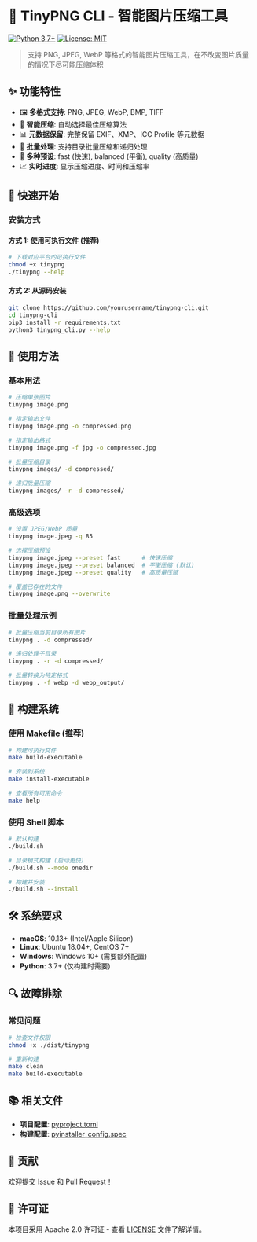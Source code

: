 # 🚀 TinyPNG CLI - 智能图片压缩工具

[![Python 3.7+](https://img.shields.io/badge/python-3.7+-blue.svg)](https://www.python.org/downloads/)
[![License: MIT](https://img.shields.io/badge/License-MIT-yellow.svg)](https://opensource.org/licenses/MIT)

> 支持 PNG, JPEG, WebP 等格式的智能图片压缩工具，在不改变图片质量的情况下尽可能压缩体积

## ✨ 功能特性

- 🖼️ **多格式支持**: PNG, JPEG, WebP, BMP, TIFF
- 🚀 **智能压缩**: 自动选择最佳压缩算法
- 📊 **元数据保留**: 完整保留 EXIF、XMP、ICC Profile 等元数据
- 📁 **批量处理**: 支持目录批量压缩和递归处理
- 🎯 **多种预设**: fast (快速), balanced (平衡), quality (高质量)
- 📈 **实时进度**: 显示压缩进度、时间和压缩率

## 🚀 快速开始

### 安装方式

#### 方式 1: 使用可执行文件 (推荐)
```bash
# 下载对应平台的可执行文件
chmod +x tinypng
./tinypng --help
```

#### 方式 2: 从源码安装
```bash
git clone https://github.com/yourusername/tinypng-cli.git
cd tinypng-cli
pip3 install -r requirements.txt
python3 tinypng_cli.py --help
```

## 📖 使用方法

### 基本用法

```bash
# 压缩单张图片
tinypng image.png

# 指定输出文件
tinypng image.png -o compressed.png

# 指定输出格式
tinypng image.png -f jpg -o compressed.jpg

# 批量压缩目录
tinypng images/ -d compressed/

# 递归批量压缩
tinypng images/ -r -d compressed/
```

### 高级选项

```bash
# 设置 JPEG/WebP 质量
tinypng image.jpeg -q 85

# 选择压缩预设
tinypng image.jpeg --preset fast      # 快速压缩
tinypng image.jpeg --preset balanced  # 平衡压缩 (默认)
tinypng image.jpeg --preset quality   # 高质量压缩

# 覆盖已存在的文件
tinypng image.png --overwrite
```

### 批量处理示例

```bash
# 批量压缩当前目录所有图片
tinypng . -d compressed/

# 递归处理子目录
tinypng . -r -d compressed/

# 批量转换为特定格式
tinypng . -f webp -d webp_output/
```

## 🔧 构建系统

### 使用 Makefile (推荐)

```bash
# 构建可执行文件
make build-executable

# 安装到系统
make install-executable

# 查看所有可用命令
make help
```

### 使用 Shell 脚本

```bash
# 默认构建
./build.sh

# 目录模式构建 (启动更快)
./build.sh --mode onedir

# 构建并安装
./build.sh --install
```

## 🛠️ 系统要求

- **macOS**: 10.13+ (Intel/Apple Silicon)
- **Linux**: Ubuntu 18.04+, CentOS 7+
- **Windows**: Windows 10+ (需要额外配置)
- **Python**: 3.7+ (仅构建时需要)

## 🔍 故障排除

### 常见问题

```bash
# 检查文件权限
chmod +x ./dist/tinypng

# 重新构建
make clean
make build-executable
```

## 📚 相关文件

- **项目配置**: [pyproject.toml](pyproject.toml)
- **构建配置**: [pyinstaller_config.spec](pyinstaller_config.spec)

## 🤝 贡献

欢迎提交 Issue 和 Pull Request！

## 📄 许可证

本项目采用 Apache 2.0 许可证 - 查看 [LICENSE](LICENSE) 文件了解详情。
